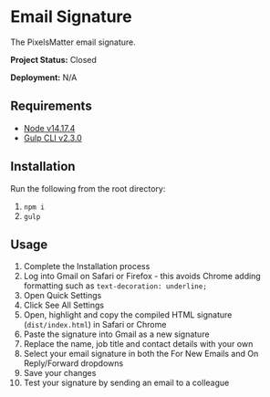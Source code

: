 # Email Signature

The PixelsMatter email signature.


**Project Status:** Closed

**Deployment:** N/A

## Requirements

* [Node v14.17.4](https://nodejs.org/en)
* [Gulp CLI v2.3.0](https://www.npmjs.com/package/gulp-cli)

## Installation

Run the following from the root directory:

 1. `npm i`
 2. `gulp`

## Usage

1. Complete the Installation process
2. Log into Gmail on Safari or Firefox - this avoids Chrome adding formatting such as `text-decoration: underline;`
3. Open Quick Settings
4. Click See All Settings
5. Open, highlight and copy the compiled HTML signature (`dist/index.html`) in Safari or Chrome
6. Paste the signature into Gmail as a new signature
7. Replace the name, job title and contact details with your own
8. Select your email signature in both the For New Emails and On Reply/Forward dropdowns
9. Save your changes
10. Test your signature by sending an email to a colleague
